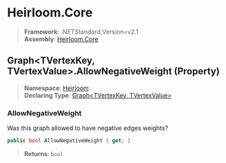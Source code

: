 # Heirloom.Core

> **Framework**: .NETStandard,Version=v2.1  
> **Assembly**: [Heirloom.Core][0]

## Graph\<TVertexKey, TVertexValue>.AllowNegativeWeight (Property)

> **Namespace**: [Heirloom][0]  
> **Declaring Type**: [Graph\<TVertexKey, TVertexValue>][1]

### AllowNegativeWeight

Was this graph allowed to have negative edges weights?

```cs
public bool AllowNegativeWeight { get; }
```

> **Returns**: `bool`

[0]: ../../../Heirloom.Core.md
[1]: ../Graph[TVertexKey,TVertexValue].md

